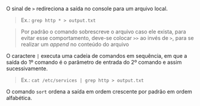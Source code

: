 O sinal de `>` redireciona a saída no console para um arquivo local.

> Ex.: `grep http * > output.txt`

> Por padrão o comando sobrescreve o arquivo caso ele exista, para evitar esse comportamento, deve-se colocar `>>` ao invés de `>`, para se realizar um *append* no conteúdo do arquivo

O caractere `|` executa uma cadeia de comandos em sequência, em que a saída do 1º comando é o parâmetro de entrada do 2º comando e assim sucessivamente.

> Ex.: `cat /etc/services | grep http > output.txt`

O comando `sort` ordena a saída em ordem crescente por padrão em ordem alfabética.